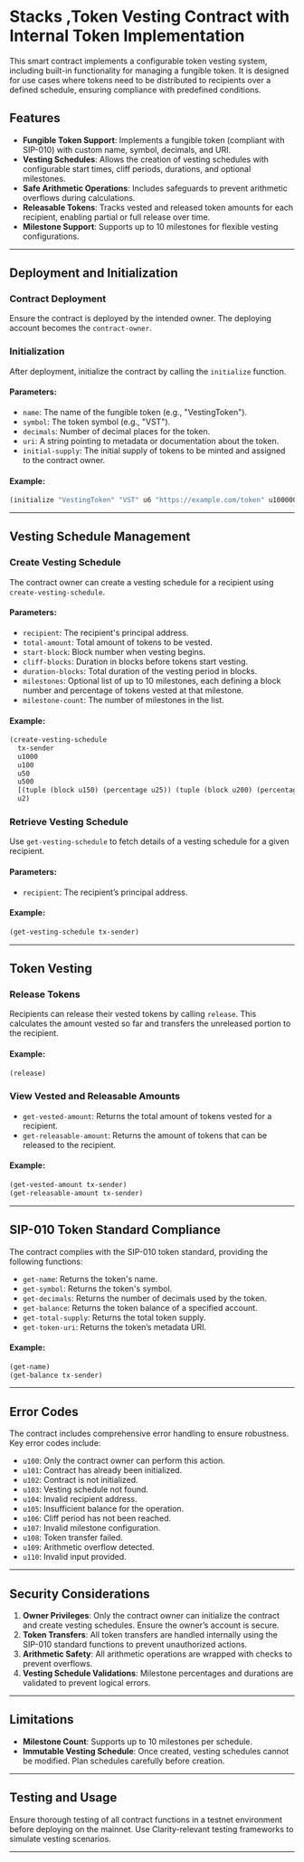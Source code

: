 # Stacks ,Token Vesting Contract with Internal Token Implementation

This smart contract implements a configurable token vesting system, including built-in functionality for managing a fungible token. It is designed for use cases where tokens need to be distributed to recipients over a defined schedule, ensuring compliance with predefined conditions.

## Features

- **Fungible Token Support**: Implements a fungible token (compliant with SIP-010) with custom name, symbol, decimals, and URI.
- **Vesting Schedules**: Allows the creation of vesting schedules with configurable start times, cliff periods, durations, and optional milestones.
- **Safe Arithmetic Operations**: Includes safeguards to prevent arithmetic overflows during calculations.
- **Releasable Tokens**: Tracks vested and released token amounts for each recipient, enabling partial or full release over time.
- **Milestone Support**: Supports up to 10 milestones for flexible vesting configurations.

---

## Deployment and Initialization

### Contract Deployment
Ensure the contract is deployed by the intended owner. The deploying account becomes the `contract-owner`.

### Initialization
After deployment, initialize the contract by calling the `initialize` function.

#### Parameters:
- `name`: The name of the fungible token (e.g., "VestingToken").
- `symbol`: The token symbol (e.g., "VST").
- `decimals`: Number of decimal places for the token.
- `uri`: A string pointing to metadata or documentation about the token.
- `initial-supply`: The initial supply of tokens to be minted and assigned to the contract owner.

#### Example:
```clojure
(initialize "VestingToken" "VST" u6 "https://example.com/token" u1000000)
```

---

## Vesting Schedule Management

### Create Vesting Schedule
The contract owner can create a vesting schedule for a recipient using `create-vesting-schedule`.

#### Parameters:
- `recipient`: The recipient's principal address.
- `total-amount`: Total amount of tokens to be vested.
- `start-block`: Block number when vesting begins.
- `cliff-blocks`: Duration in blocks before tokens start vesting.
- `duration-blocks`: Total duration of the vesting period in blocks.
- `milestones`: Optional list of up to 10 milestones, each defining a block number and percentage of tokens vested at that milestone.
- `milestone-count`: The number of milestones in the list.

#### Example:
```clojure
(create-vesting-schedule
  tx-sender
  u1000
  u100
  u50
  u500
  [(tuple (block u150) (percentage u25)) (tuple (block u200) (percentage u50))]
  u2)
```

### Retrieve Vesting Schedule
Use `get-vesting-schedule` to fetch details of a vesting schedule for a given recipient.

#### Parameters:
- `recipient`: The recipient’s principal address.

#### Example:
```clojure
(get-vesting-schedule tx-sender)
```

---

## Token Vesting

### Release Tokens
Recipients can release their vested tokens by calling `release`. This calculates the amount vested so far and transfers the unreleased portion to the recipient.

#### Example:
```clojure
(release)
```

### View Vested and Releasable Amounts
- `get-vested-amount`: Returns the total amount of tokens vested for a recipient.
- `get-releasable-amount`: Returns the amount of tokens that can be released to the recipient.

#### Example:
```clojure
(get-vested-amount tx-sender)
(get-releasable-amount tx-sender)
```

---

## SIP-010 Token Standard Compliance

The contract complies with the SIP-010 token standard, providing the following functions:

- `get-name`: Returns the token's name.
- `get-symbol`: Returns the token's symbol.
- `get-decimals`: Returns the number of decimals used by the token.
- `get-balance`: Returns the token balance of a specified account.
- `get-total-supply`: Returns the total token supply.
- `get-token-uri`: Returns the token’s metadata URI.

#### Example:
```clojure
(get-name)
(get-balance tx-sender)
```

---

## Error Codes

The contract includes comprehensive error handling to ensure robustness. Key error codes include:

- `u100`: Only the contract owner can perform this action.
- `u101`: Contract has already been initialized.
- `u102`: Contract is not initialized.
- `u103`: Vesting schedule not found.
- `u104`: Invalid recipient address.
- `u105`: Insufficient balance for the operation.
- `u106`: Cliff period has not been reached.
- `u107`: Invalid milestone configuration.
- `u108`: Token transfer failed.
- `u109`: Arithmetic overflow detected.
- `u110`: Invalid input provided.

---

## Security Considerations

1. **Owner Privileges**: Only the contract owner can initialize the contract and create vesting schedules. Ensure the owner’s account is secure.
2. **Token Transfers**: All token transfers are handled internally using the SIP-010 standard functions to prevent unauthorized actions.
3. **Arithmetic Safety**: All arithmetic operations are wrapped with checks to prevent overflows.
4. **Vesting Schedule Validations**: Milestone percentages and durations are validated to prevent logical errors.

---

## Limitations

- **Milestone Count**: Supports up to 10 milestones per schedule.
- **Immutable Vesting Schedule**: Once created, vesting schedules cannot be modified. Plan schedules carefully before creation.

---

## Testing and Usage

Ensure thorough testing of all contract functions in a testnet environment before deploying on the mainnet. Use Clarity-relevant testing frameworks to simulate vesting scenarios.

---